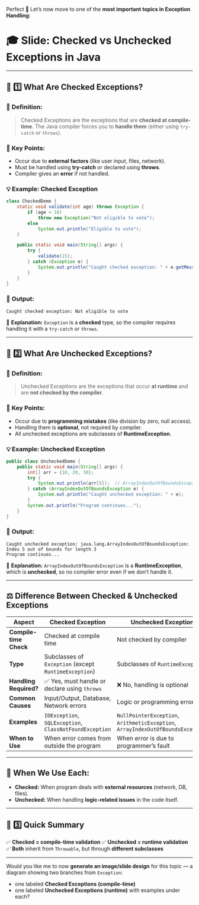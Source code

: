 Perfect 👏
Let’s now move to one of the **most important topics in Exception Handling**:

# 🎓 **Slide: Checked vs Unchecked Exceptions in Java**

---

## 🧩 **1️⃣ What Are Checked Exceptions?**

### 📘 **Definition:**

> Checked Exceptions are the exceptions that are **checked at compile-time**.
> The Java compiler forces you to **handle them** (either using `try-catch` or `throws`).

### 🧠 **Key Points:**

* Occur due to **external factors** (like user input, files, network).
* Must be handled using **try-catch** or declared using **throws**.
* Compiler gives an **error** if not handled.

### 💡 **Example: Checked Exception**

```java
class CheckedDemo {
    static void validate(int age) throws Exception {
        if (age < 18)
            throw new Exception("Not eligible to vote");
        else
            System.out.println("Eligible to vote");
    }

    public static void main(String[] args) {
        try {
            validate(15);
        } catch (Exception e) {
            System.out.println("Caught checked exception: " + e.getMessage());
        }
    }
}
```

### 🧾 **Output:**

```
Caught checked exception: Not eligible to vote
```

🧠 **Explanation:**
`Exception` is a **checked** type, so the compiler requires handling it with a `try-catch` or `throws`.

---

## 🧩 **2️⃣ What Are Unchecked Exceptions?**

### 📘 **Definition:**

> Unchecked Exceptions are the exceptions that occur **at runtime** and are **not checked by the compiler**.

### 🧠 **Key Points:**

* Occur due to **programming mistakes** (like division by zero, null access).
* Handling them is **optional**, not required by compiler.
* All unchecked exceptions are subclasses of **RuntimeException**.

### 💡 **Example: Unchecked Exception**

```java
public class UncheckedDemo {
    public static void main(String[] args) {
        int[] arr = {10, 20, 30};
        try {
            System.out.println(arr[5]);  // ArrayIndexOutOfBoundsException
        } catch (ArrayIndexOutOfBoundsException e) {
            System.out.println("Caught unchecked exception: " + e);
        }
        System.out.println("Program continues...");
    }
}
```

### 🧾 **Output:**

```
Caught unchecked exception: java.lang.ArrayIndexOutOfBoundsException: Index 5 out of bounds for length 3
Program continues...
```

🧠 **Explanation:**
`ArrayIndexOutOfBoundsException` is a **RuntimeException**, which is **unchecked**, so no compiler error even if we don’t handle it.

---

## ⚖️ **Difference Between Checked & Unchecked Exceptions**

| **Aspect**             | **Checked Exception**                                   | **Unchecked Exception**                                                         |
| ---------------------- | ------------------------------------------------------- | ------------------------------------------------------------------------------- |
| **Compile-time Check** | Checked at compile time                                 | Not checked by compiler                                                         |
| **Type**               | Subclasses of `Exception` (except `RuntimeException`)   | Subclasses of `RuntimeException`                                                |
| **Handling Required?** | ✅ Yes, must handle or declare using `throws`            | ❌ No, handling is optional                                                      |
| **Common Causes**      | Input/Output, Database, Network errors                  | Logic or programming errors                                                     |
| **Examples**           | `IOException`, `SQLException`, `ClassNotFoundException` | `NullPointerException`, `ArithmeticException`, `ArrayIndexOutOfBoundsException` |
| **When to Use**        | When error comes from outside the program               | When error is due to programmer’s fault                                         |

---

## 🧠 **When We Use Each:**

* **Checked:** When program deals with **external resources** (network, DB, files).
* **Unchecked:** When handling **logic-related issues** in the code itself.

---

## 🧩 **3️⃣ Quick Summary**

✅ **Checked = compile-time validation**
✅ **Unchecked = runtime validation**
✅ **Both** inherit from `Throwable`, but through **different subclasses**

---

Would you like me to now **generate an image/slide design** for this topic —
a diagram showing two branches from `Exception`:

* one labeled **Checked Exceptions (compile-time)**
* one labeled **Unchecked Exceptions (runtime)**
  with examples under each?
